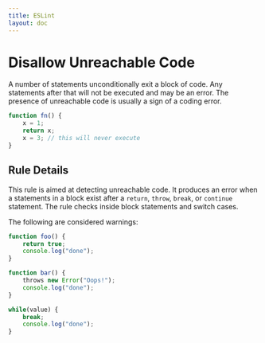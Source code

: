 ```yaml
---
title: ESLint
layout: doc
---
```

<!-- Note: No pull requests accepted for this file. See README.md in the root directory for details. -->
# Disallow Unreachable Code

A number of statements unconditionally exit a block of code. Any statements after that will not be executed and may be an error. The presence of unreachable code is usually a sign of a coding error.

```js
function fn() {
    x = 1;
    return x;
    x = 3; // this will never execute
}
```

## Rule Details

This rule is aimed at detecting unreachable code. It produces an error when a statements in a block exist after a `return`, `throw`, `break`, or `continue` statement. The rule checks inside block statements and switch cases.

The following are considered warnings:

```js
function foo() {
	return true;
	console.log("done");
}

function bar() {
	throws new Error("Oops!");
	console.log("done");
}

while(value) {
	break;
	console.log("done");
}
```